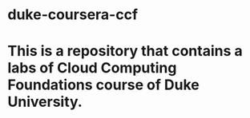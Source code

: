 # duke-coursera-ccf
# This is a repository that contains a labs of Cloud Computing Foundations course of Duke University.

